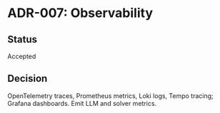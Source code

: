 # ADR-007: Observability
## Status
Accepted
## Decision
OpenTelemetry traces, Prometheus metrics, Loki logs, Tempo tracing; Grafana dashboards. Emit LLM and solver metrics.
